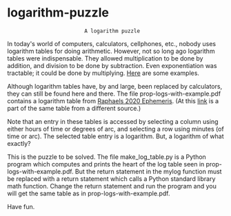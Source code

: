 logarithm-puzzle
================
                             A logarithm puzzle

In today's world of computers, calculators, cellphones, etc., nobody uses
logarithm tables for doing arithmetic.  However, not so long ago logarithm
tables were indispensable.  They allowed multiplication to be done by
addition, and division to be done by subtraction.  Even exponentiation was
tractable; it could be done by multiplying.  <a href="https://en.wikipedia.org/wiki/Common_logarithm">Here</a> are some 
examples.

Although logarithm tables have, by and large, been replaced by calculators,
they can still be found here and there.  The file prop-logs-with-example.pdf
contains a logarithm table from 
<a href="https://smile.amazon.com/Raphaels-Ephemeris-2020-Edwin-Raphael/dp/0572047800/ref=sr_1_fkmrnull_1?keywords=raphaels+ephemeris+2020&qid=1558292779&s=gateway&sr=8-1-fkmrnull">
Raphaels 2020 Ephemeris</a>.  (At this 
<a href="http://www.rosicrucian.com/images/ssaen018.gif">link</a> is a part
of the same table from a different source.)

Note that an entry in these tables is accessed by selecting a column using
either hours of time or degrees of arc, and selecting a row using minutes
(of time or arc).  The selected table entry is a logarithm.  But, a
logarithm of what exactly?

This is the puzzle to be solved.  The file make_log_table.py is a Python
program which computes and prints the heart of the log table seen in
prop-logs-with-example.pdf.  But the return statement in the mylog function
must be replaced with a return statement which calls a Python standard
library math function.  Change the return statement and run the program and
you will get the same table as in prop-logs-with-example.pdf.

Have fun.
